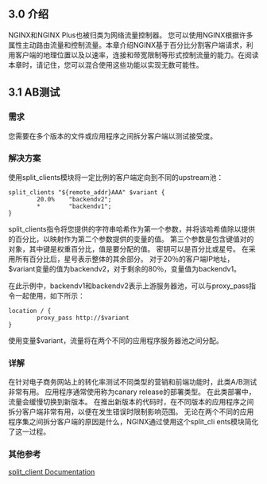 ## 3.0 介绍
NGINX和NGINX Plus也被归类为网络流量控制器。 您可以使用NGINX根据许多属性主动路由流量和控制流量。本章介绍NGINX基于百分比分割客户端请求，利用客户端的地理位置以及以速率，连接和带宽限制等形式控制流量的能力。在阅读本章时，请记住，您可以混合使用这些功能以实现无数可能性。

## 3.1 AB测试
### 需求
您需要在多个版本的文件或应用程序之间拆分客户端以测试接受度。

### 解决方案
使用split_clients模块将一定比例的客户端定向到不同的upstream池：

```
split_clients "${remote_addr}AAA" $variant {
        20.0%    "backendv2";
        *        "backendv1";
}
```

split_clients指令将您提供的字符串哈希作为第一个参数，并将该哈希值除以提供的百分比，以映射作为第二个参数提供的变量的值。 第三个参数是包含键值对的对象，其中键是权重百分比，值是要分配的值。 密钥可以是百分比或星号。 在采用所有百分比后，星号表示整体的其余部分。 对于20％的客户端IP地址，$variant变量的值为backendv2，对于剩余的80％，变量值为backendv1。

在此示例中，backendv1和backendv2表示上游服务器池，可以与proxy_pass指令一起使用，如下所示：

```
location / {
        proxy_pass http://$variant
}
```

使用变量$variant，流量将在两个不同的应用程序服务器池之间分配。

### 详解
在针对电子商务网站上的转化率测试不同类型的营销和前端功能时，此类A/B测试非常有用。 应用程序通常使用称为canary release的部署类型。 在此类部署中，流量会缓慢切换到新版本。 在推出新版本的代码时，在不同版本的应用程序之间拆分客户端非常有用，以便在发生错误时限制影响范围。 无论在两个不同的应用程序集之间拆分客户端的原因是什么，NGINX通过使用这个split_cli ents模块简化了这一过程。

### 其他参考
[split_client Documentation](http://nginx.org/en/docs/http/ngx_http_split_clients_module.html)
